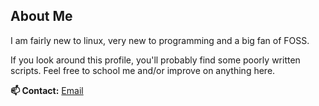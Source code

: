 ## About Me

I am fairly new to linux, very new to programming and a big fan of FOSS.

If you look around this profile, you'll probably find some poorly written scripts. Feel free to school me and/or improve on anything here.

**📫 Contact:** <a href="mailto:gitnux@pm.me">Email</a>


